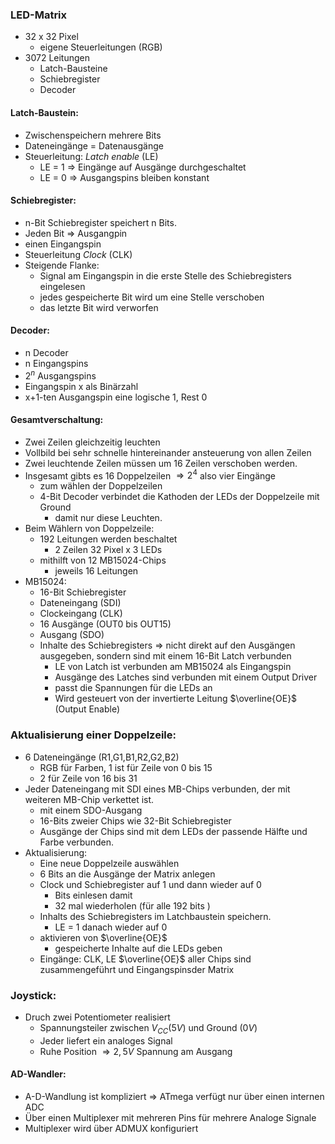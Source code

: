 ### LED-Matrix
- 32 x 32 Pixel
	- eigene Steuerleitungen (RGB)
- 3072 Leitungen
	- Latch-Bausteine
	- Schiebregister
	- Decoder

#### Latch-Baustein:
- Zwischenspeichern mehrere Bits
- Dateneingänge = Datenausgänge
- Steuerleitung: $\textit{Latch enable}$ (LE)
	- LE = 1 $\Rightarrow$ Eingänge auf Ausgänge durchgeschaltet
	- LE = 0 $\Rightarrow$ Ausgangspins bleiben konstant 

#### Schiebregister: 
- n-Bit Schiebregister speichert n Bits.
- Jeden Bit $\Rightarrow$ Ausgangpin
- einen Eingangspin
- Steuerleitung $\textit{Clock}$ (CLK)
- Steigende Flanke:
	- Signal am Eingangspin in die erste Stelle des Schiebregisters eingelesen
	- jedes gespeicherte Bit wird um eine Stelle verschoben
	- das letzte Bit wird verworfen

#### Decoder:
- n Decoder
- n Eingangspins
- $2^n$ Ausgangspins
- Eingangspin x als Binärzahl
- x+1-ten Ausgangspin eine logische 1, Rest 0

#### Gesamtverschaltung:
- Zwei Zeilen gleichzeitig leuchten
- Vollbild bei sehr schnelle hintereinander ansteuerung von allen Zeilen
- Zwei leuchtende Zeilen müssen um 16 Zeilen verschoben werden.
- Insgesamt gibts es 16 Doppelzeilen $\Rightarrow 2^4$ also vier Eingänge
	- zum wählen der Doppelzeilen
	- 4-Bit Decoder verbindet die Kathoden der LEDs der Doppelzeile mit Ground
		- damit nur diese Leuchten.
- Beim Wählern von Doppelzeile:
	- 192 Leitungen werden beschaltet
		- 2 Zeilen 32 Pixel x 3 LEDs
	- mithilft von 12 MB15024-Chips
		- jeweils 16 Leitungen
- MB15024:
	- 16-Bit Schiebregister
	- Dateneingang (SDI)
	- Clockeingang (CLK)
	- 16 Ausgänge (OUT0 bis OUT15)
	- Ausgang (SDO)
	- Inhalte des Schiebregisters $\Rightarrow$ nicht direkt auf den Ausgängen ausgegeben, sondern sind mit einem 16-Bit Latch verbunden
		- LE von Latch ist verbunden am MB15024 als Eingangspin
		- Ausgänge des Latches sind verbunden mit einem Output Driver
		- passt die Spannungen für die LEDs an
		- Wird gesteuert von der invertierte Leitung $\overline{OE}$ (Output Enable)

### Aktualisierung einer Doppelzeile:
- 6 Dateneingänge (R1,G1,B1,R2,G2,B2)
	- RGB für Farben, 1 ist für Zeile von 0 bis 15 
	- 2 für Zeile von 16 bis 31
- Jeder Dateneingang mit SDI eines MB-Chips verbunden, der mit weiteren MB-Chip verkettet ist.
	- mit einem SDO-Ausgang
	- 16-Bits zweier Chips wie 32-Bit Schiebregister
	- Ausgänge der Chips sind mit dem LEDs der passende Hälfte und Farbe verbunden.
- Aktualisierung: 
	- Eine neue Doppelzeile auswählen
	- 6 Bits an die Ausgänge der Matrix anlegen
	- Clock und Schiebregister auf 1 und dann wieder auf 0
		- Bits einlesen damit
		- 32 mal wiederholen (für alle 192 bits )
	- Inhalts des Schiebregisters im Latchbaustein speichern.
		- LE = 1  danach wieder auf 0
	- aktivieren von $\overline{OE}$
		- gespeicherte Inhalte auf die LEDs geben
	- Eingänge: CLK, LE $\overline{OE}$ aller Chips sind zusammengeführt und Eingangspinsder Matrix

### Joystick:
- Druch zwei Potentiometer realisiert
	- Spannungsteiler zwischen $V_{CC} (5V)$ und Ground $(0V)$
	- Jeder liefert ein analoges Signal
	- Ruhe Position $\Rightarrow 2,5V$ Spannung am Ausgang

#### AD-Wandler:
- A-D-Wandlung ist kompliziert $\Rightarrow$  ATmega verfügt nur über einen internen ADC 
- Über einen Multiplexer mit mehreren Pins für mehrere Analoge Signale
- Multiplexer wird über ADMUX konfiguriert